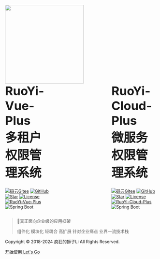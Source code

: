 <!-- _coverpage.md -->
<html>
<img src="./static/image/logo.png" width="260px" height="260px">
<div style="display: flex; align-content:center; justify-content: center;">
<div style="margin-right: 200px;">
<div style="font-weight: bold; font-size: 40px;">RuoYi-Vue-Plus</div>
<div style="font-weight: bold; font-size: 40px;margin-bottom: 25px;">多租户权限管理系统</div>

[![码云Gitee](https://gitee.com/dromara/RuoYi-Vue-Plus/badge/star.svg?theme=blue)](https://gitee.com/dromara/RuoYi-Vue-Plus)
[![GitHub](https://img.shields.io/github/stars/dromara/RuoYi-Vue-Plus.svg?style=social&label=Stars)](https://github.com/dromara/RuoYi-Vue-Plus)
[![Star](https://gitcode.com/dromara/RuoYi-Vue-Plus/star/badge.svg)](https://gitcode.com/dromara/RuoYi-Vue-Plus)
[![License](https://img.shields.io/badge/License-MIT-blue.svg)](https://gitee.com/dromara/RuoYi-Vue-Plus/blob/master/LICENSE)
<br>
[![RuoYi-Vue-Plus](https://img.shields.io/badge/RuoYi_Vue_Plus-5.4.1-success.svg)](https://gitee.com/dromara/RuoYi-Vue-Plus)
[![Spring Boot](https://img.shields.io/badge/Spring%20Boot-3.4-blue.svg)]()

</div>
<div>
<div style="font-weight: bold; font-size: 40px;">RuoYi-Cloud-Plus</div>
<div style="font-weight: bold; font-size: 40px; margin-bottom: 25px;">微服务权限管理系统</div>

[![码云Gitee](https://gitee.com/dromara/RuoYi-Cloud-Plus/badge/star.svg?theme=blue)](https://gitee.com/dromara/RuoYi-Cloud-Plus)
[![GitHub](https://img.shields.io/github/stars/dromara/RuoYi-Cloud-Plus.svg?style=social&label=Stars)](https://github.com/dromara/RuoYi-Cloud-Plus)
[![Star](https://gitcode.com/dromara/RuoYi-Cloud-Plus/star/badge.svg)](https://gitcode.com/dromara/RuoYi-Cloud-Plus)
[![License](https://img.shields.io/badge/License-MIT-blue.svg)](https://gitee.com/dromara/RuoYi-Cloud-Plus/blob/master/LICENSE)
<br>
[![RuoYi-Cloud-Plus](https://img.shields.io/badge/RuoYi_Cloud_Plus-2.4.1-success.svg)](https://gitee.com/dromara/RuoYi-Cloud-Plus)
[![Spring Boot](https://img.shields.io/badge/Spring%20Boot-3.4-blue.svg)]()

</div>

</div>
</html>

> 💪真正面向企业级的应用框架
> 
> 组件化 模块化 轻耦合 高扩展 针对企业痛点 业界一流技术栈

Copyright © 2018-2024 疯狂的狮子Li All Rights Reserved.

[开始使用 Let's Go](/README.md)